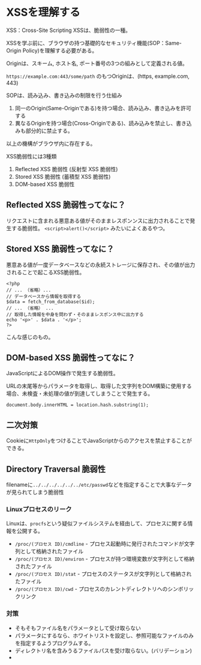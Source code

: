 # XSSを理解する

XSS：Cross-Site Scripting
XSSは、脆弱性の一種。

XSSを学ぶ前に、ブラウザの持つ基礎的なセキュリティ機能(SOP：Same-Origin Policy)を理解する必要がある。

Originは、スキーム, ホスト名, ポート番号の3つの組みとして定義される値。

`https://example.com:443/some/path` のもつOriginは、(https, example.com, 443)

SOPは、読み込み、書き込みの制限を行う仕組み

1. 同一のOrigin(Same-Originである)を持つ場合、読み込み、書き込みを許可する
2. 異なるOriginを持つ場合(Cross-Originである)、読み込みを禁止し、書き込みも部分的に禁止する。

以上の機構がブラウザ内に存在する。

XSS脆弱性には3種類
1. Reflected XSS 脆弱性 (反射型 XSS 脆弱性)
2. Stored XSS 脆弱性 (蓄積型 XSS 脆弱性)
3. DOM-based XSS 脆弱性

## Reflected XSS 脆弱性ってなに？
リクエストに含まれる悪意ある値がそのままレスポンンスに出力されることで発生する脆弱性。
`<script>alert()</script>`
みたいによくあるやつ。

## Stored XSS 脆弱性ってなに？

悪意ある値が一度データベースなどの永続ストレージに保存され、その値が出力されることで起こるXSS脆弱性。

```
<?php
// ... （省略）...
// データベースから情報を取得する
$data = fetch_from_database($id);
// ... （省略） ...
// 取得した情報を中身を問わず・そのままレスポンス中に出力する
echo '<p>' . $data . '</p>';
?>

```
こんな感じのもの。


## DOM-based XSS 脆弱性ってなに？
JavaScriptによるDOM操作で発生する脆弱性。

URLの末尾等からパラメータを取得し、取得した文字列をDOM構築に使用する場合、未検査・未処理の値が到達してしまうことで発生する。

```
document.body.innerHTML = location.hash.substring(1);
```

## 二次対策
Cookieに`HttpOnly`をつけることでJavaScriptからのアクセスを禁止することができる。

## Directory Traversal 脆弱性
filenameに`../../../../../../etc/passwd`などを指定することで大事なデータが見られてしまう脆弱性

### Linuxプロセスのリーク
Linuxは、`procfs`という疑似ファイルシステムを経由して、プロセスに関する情報を公開する。

- `/proc/(プロセス ID)/cmdline` - プロセス起動時に発行されたコマンドが文字列として格納されたファイル
- `/proc/(プロセス ID)/environ` - プロセスが持つ環境変数が文字列として格納されたファイル
- `/proc/(プロセス ID)/stat` - プロセスのステータスが文字列として格納されたファイル
- `/proc/(プロセス ID)/cwd` - プロセスのカレントディレクトリへのシンボリックリンク

### 対策
- そもそもファイル名をパラメータとして受け取らない
- パラメータにするなら、ホワイトリストを設定し、参照可能なファイルのみを指定するようプログラムする。
- ディレクトリ名を含みうるファイルパスを受け取らない。(バリデーション)
- 
